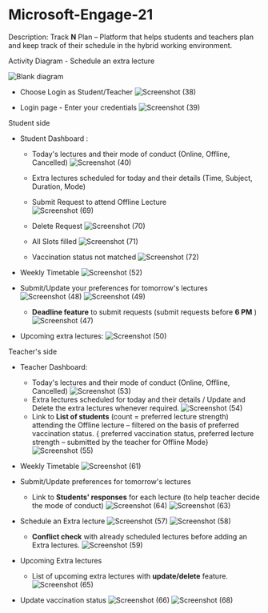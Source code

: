 # Microsoft-Engage-21

Description:
Track **N** Plan – Platform that helps students and teachers plan and keep track of their schedule in the hybrid working environment.

Activity Diagram - Schedule an extra lecture

![Blank diagram](https://user-images.githubusercontent.com/43861933/143781028-9d830b35-841b-4d1b-b40c-8a6b59eb2a41.png)

- Choose Login as Student/Teacher
![Screenshot (38)](https://user-images.githubusercontent.com/43861933/143775909-3edccd0f-4b6c-4d3f-abab-a3bc0455e07b.png)

- Login page - Enter your credentials
![Screenshot (39)](https://user-images.githubusercontent.com/43861933/143775911-970184de-4745-46fa-ab58-409cbbc036c8.png)

Student side

- Student Dashboard :
    - Today&#39;s lectures and their mode of conduct (Online, Offline, Cancelled)
    ![Screenshot (40)](https://user-images.githubusercontent.com/43861933/143775918-7b97a4e7-441b-47f8-8e73-bcc06b313197.png)
  
    - Extra lectures scheduled for today and their details (Time, Subject, Duration, Mode)
    - Submit Request to attend Offline Lecture   
      ![Screenshot (69)](https://user-images.githubusercontent.com/43861933/143778112-023b2ccd-593a-42f0-afb8-99fc2b1c939c.png)
    - Delete Request 
      ![Screenshot (70)](https://user-images.githubusercontent.com/43861933/143778111-b2b95818-d80d-4f19-8d5a-02ca1f9335cc.png)
    - All Slots filled
      ![Screenshot (71)](https://user-images.githubusercontent.com/43861933/143778081-fc3de79c-415b-4997-a7b9-90e2159df073.png)
    - Vaccination status not matched 
      ![Screenshot (72)](https://user-images.githubusercontent.com/43861933/143778084-0b75fdee-2de1-4162-92b5-a1f52478e7d2.png)
  

- Weekly Timetable
  ![Screenshot (52)](https://user-images.githubusercontent.com/43861933/143776603-d6e88f11-b9dc-4a43-a33b-d9a7bea62a9a.png)
- Submit/Update your preferences for tomorrow&#39;s lectures
  ![Screenshot (48)](https://user-images.githubusercontent.com/43861933/143776609-ed4b90db-2b85-4a2a-812a-95da26fd036e.png)
  ![Screenshot (49)](https://user-images.githubusercontent.com/43861933/143776611-88b58a75-1a76-47c8-8cab-90f4757f498b.png)
  - **Deadline feature** to submit requests (submit requests before **6 PM** )
    ![Screenshot (47)](https://user-images.githubusercontent.com/43861933/143776614-e41ea49a-999e-40c6-8c76-425f6319342c.png)
- Upcoming extra lectures:
    ![Screenshot (50)](https://user-images.githubusercontent.com/43861933/143776623-e6ef86ea-a2a0-41ad-9810-a48bc939d2bb.png)

Teacher&#39;s side

- Teacher Dashboard:
  - Today&#39;s lectures and their mode of conduct (Online, Offline, Cancelled)
    ![Screenshot (53)](https://user-images.githubusercontent.com/43861933/143776869-a0e17f0d-aa09-4f43-b289-131d7bd65908.png)
  - Extra lectures scheduled for today and their details / Update and Delete the extra lectures whenever required.
    ![Screenshot (54)](https://user-images.githubusercontent.com/43861933/143776870-6bb2869d-0959-452d-9bef-ef33a53a068d.png)
  - Link to **List of students** (count = preferred lecture strength) attending the Offline lecture – filtered on the basis of preferred vaccination status.
    { preferred vaccination status, preferred lecture strength – submitted by the teacher for Offline Mode}
    ![Screenshot (55)](https://user-images.githubusercontent.com/43861933/143776872-2a5cf350-6db2-4ef3-aff9-618207b55203.png)
  
- Weekly Timetable
  ![Screenshot (61)](https://user-images.githubusercontent.com/43861933/143777643-808ad7bb-38b5-416d-af6b-328c3c352217.png)
  
- Submit/Update preferences for tomorrow&#39;s lectures
  - Link to **Students&#39; responses** for each lecture (to help teacher decide the mode of conduct)
    ![Screenshot (64)](https://user-images.githubusercontent.com/43861933/143777572-4aafd311-bb82-46e9-804e-6e91d42c3ef5.png)
    ![Screenshot (63)](https://user-images.githubusercontent.com/43861933/143777568-4747c902-7c87-4f15-8f9a-1f2533044f3c.png)
    
- Schedule an Extra lecture
  ![Screenshot (57)](https://user-images.githubusercontent.com/43861933/143777664-81e74fb7-53ac-4e9d-b75d-44a18fb924a6.png)
  ![Screenshot (58)](https://user-images.githubusercontent.com/43861933/143777661-d1cff273-1aca-48f2-9665-097522d06121.png)
  - **Conflict check** with already scheduled lectures before adding an Extra lectures.
    ![Screenshot (59)](https://user-images.githubusercontent.com/43861933/143777663-9ee0feac-68aa-49e3-9d8b-0507ed3d04aa.png)
    
- Upcoming Extra lectures
  - List of upcoming extra lectures with **update/delete** feature.
    ![Screenshot (65)](https://user-images.githubusercontent.com/43861933/143777797-65c7c6f2-8cc7-4d71-a042-5241e822e0f1.png)
    
- Update vaccination status
  ![Screenshot (66)](https://user-images.githubusercontent.com/43861933/143777798-0a81fb9a-6726-46a1-ba20-7f7f97358b5e.png)
  ![Screenshot (68)](https://user-images.githubusercontent.com/43861933/143777799-e6eb212f-f5f6-451d-b8c4-176cd9662176.png)
